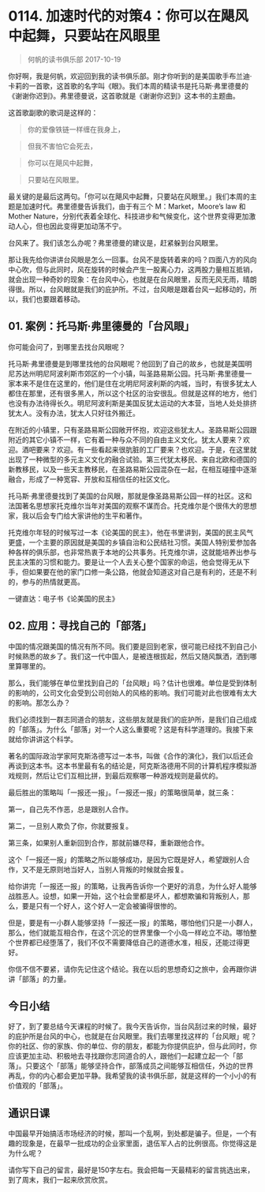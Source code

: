 # 0114. 加速时代的对策4：你可以在飓风中起舞，只要站在风眼里
> 何帆的读书俱乐部
2017-10-19

你好啊，我是何帆，欢迎回到我的读书俱乐部。刚才你听到的是美国歌手布兰迪·卡莉的一首歌，这首歌的名字叫《眼》。我们本周的精读书是托马斯·弗里德曼的《谢谢你迟到》。弗里德曼说，这首歌就是《谢谢你迟到》这本书的主题曲。

这首歌副歌的歌词是这样的：

> 你的爱像铁链一样缠在我身上，

> 但我不害怕它会死去，

> 你可以在飓风中起舞，

> 只要站在风眼里。

最关键的是最后这两句。「你可以在飓风中起舞，只要站在风眼里。」我们本周的主题是加速时代。弗里德曼告诉我们，由于有三个 M：Market，Moore’s law 和 Mother Nature，分别代表着全球化、科技进步和气候变化，这个世界变得更加激动人心，但也因此变得更加动荡不宁。

台风来了。我们该怎么办呢？弗里德曼的建议是，赶紧躲到台风眼里。

那让我先给你讲讲台风眼是怎么一回事。台风不是旋转着来的吗？四面八方的风向中心吹，但与此同时，风在旋转的时候会产生一股离心力，这两股力量相互抵销，就会出现一种奇妙的现象：在台风中心，也就是在台风眼里，反而无风无雨，晴朗得很。所以，台风眼就是我们的庇护所。不过，台风眼是跟着台风一起移动的，所以，我们也要跟着移动。

## 01. 案例：托马斯·弗里德曼的「台风眼」

你可能会问了，到哪里去找台风眼呢？

托马斯·弗里德曼是到哪里找他的台风眼呢？他回到了自己的故乡，也就是美国明尼苏达州明尼阿波利斯市郊区的一个小镇，叫圣路易斯公园。托马斯·弗里德曼一家本来不是住在这里的，他们是住在北明尼阿波利斯的内城，当时，有很多犹太人都住在那里，还有很多黑人，所以这个社区的治安很乱。但就是这样的地方，他们也没有办法待得长久。明尼阿波利斯是美国反犹太运动的大本营，当地人处处排挤犹太人。没有办法，犹太人只好往外搬迁。

在附近的小镇里，只有圣路易斯公园敞开怀抱，欢迎这些犹太人。圣路易斯公园跟附近的其它小镇不一样，它有着一种与众不同的自由主义文化。犹太人要来？欢迎。酒吧要来？欢迎。有一些看起来很肮脏的工厂要来？也欢迎。于是，在这里就出现了一种微型的多元主义文化的融合试验。第三代犹太移民、来自北欧和德国的新教移民，以及一些天主教移民，在圣路易斯公园混杂在一起，在相互碰撞中逐渐融合，形成了一种宽容、开放和互相信任的社区文化。

托马斯·弗里德曼找到了美国的台风眼，那就是像圣路易斯公园一样的社区。这和法国著名思想家托克维尔当年对美国的观察不谋而合。托克维尔是个很伟大的思想家，我以后会专门给大家讲他的生平和著作。

托克维尔年轻的时候写过一本《论美国的民主》，他在书里讲到，美国的民主风气更盛，一个主要的原因就是美国的乡镇自治和公民结社习惯。美国人特别爱参加各种各样的俱乐部，也非常热衷于本地的公共事务。托克维尔讲，这就能培养出参与民主决策的习惯和能力。要是让一个人去关心整个国家的命运，他会觉得无从下手，但如果要在他的家门口修一条公路，他就会知道这对自己是有利的，还是不利的，参与的热情就更高。

一键直达：电子书《论美国的民主》

## 02. 应用：寻找自己的「部落」

中国的情况跟美国的情况有所不同。我们要是回到老家，很可能已经找不到自己小时候熟悉的故乡了。我们这一代中国人，是被连根拔起，然后又随风飘洒，洒到哪里算哪里的。

那么，我们能够在单位里找到自己的「台风眼」吗？估计也很难。单位是受到体制的影响的，公司文化会受到公司创始人的风格的影响。我们可能对此也很难有太大的影响。那怎么办？

我们必须找到一群志同道合的朋友，这些朋友就是我们的庇护所，是我们自己组成的「部落」。为什么「部落」对一个人这么重要呢？这是有科学道理的。我接下来就给你讲讲这个科学。

著名的国际政治学家阿克斯洛德写过一本书，叫做《合作的演化》，我们以后还会再谈到这本书。这本书里最有名的结论是，阿克斯洛德用不同的计算机程序模拟游戏规则，然后让它们互相比拼，到最后观察哪一种游戏规则是最优的。

最后胜出的策略叫「一报还一报」。「一报还一报」的策略很简单，就三条：

第一，自己先不作恶，总是跟别人合作。

第二，一旦别人欺负了你，你就要报复。

第三条，如果别人重新回到合作，那就前嫌尽释，重新跟他合作。

这个「一报还一报」的策略之所以能够成功，是因为它既是好人，希望跟别人合作，又不是无原则地当好人，当别人背叛的时候就会报复。

给你讲完「一报还一报」的策略，让我再告诉你一个更好的消息，为什么好人能够战胜恶人。设想，如果一开始，这个社会里都是坏人，都想欺骗和背叛别人，那么，要是只有一个好人，这个好人一定会被骗得很惨的。

但是，要是有一小群人能够坚持「一报还一报」的策略，哪怕他们只是一小群人，那么，他们就能互相合作，在这个沉沦的世界里像一个小岛一样屹立不动。哪怕整个世界都已经堕落了，我们不仅不需要降低自己的道德水准，相反，还能过得更好。

你信不信不要紧，请你先记住这个结论。我在以后的思想奇幻之旅中，会再跟你讲讲「部落」的力量。

## 今日小结

好了，到了要总结今天课程的时候了。我今天告诉你，当台风刮过来的时候，最好的庇护所是台风的中心，也就是在台风眼里。我们去哪里找这样的「台风眼」呢？你的社区、你的家族、你的单位、你的朋友，都能为你提供庇护，但与此同时，你应该更加主动、积极地去寻找跟你志同道合的人，跟他们一起建立起一个「部落」。只要这个「部落」能够坚持合作，部落成员之间能够互相信任，外边的世界再乱，你的内心都会更加平静。我希望我的读书俱乐部，就是这样的一个小小的有价值观的「部落」。

## 通识日课

中国最早开始搞活市场经济的时候，那叫一个乱啊，到处都是骗子。但是，一个有趣的现象是，在最早一批成功的企业家里面，退伍军人占的比例很高。你觉得这是为什么呢？

请你写下自己的留言，最好是150字左右。我会把每一天最精彩的留言挑选出来，到了周末，我们一起来欣赏欣赏。


